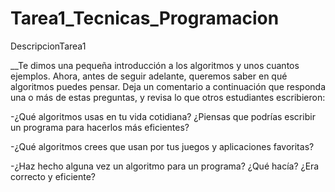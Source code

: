 # Tarea1_Tecnicas_Programacion
DescripcionTarea1

__Te dimos una pequeña introducción a los algoritmos y unos cuantos ejemplos. Ahora, antes de seguir adelante, queremos saber en qué algoritmos puedes pensar.
Deja un comentario a continuación que responda una o más de estas preguntas, y revisa lo que otros estudiantes escribieron:

-¿Qué algoritmos usas en tu vida cotidiana? ¿Piensas que podrías escribir un programa para hacerlos más eficientes?

-¿Qué algoritmos crees que usan por tus juegos y aplicaciones favoritas?

-¿Haz hecho alguna vez un algoritmo para un programa? ¿Qué hacía? ¿Era correcto y eficiente?
